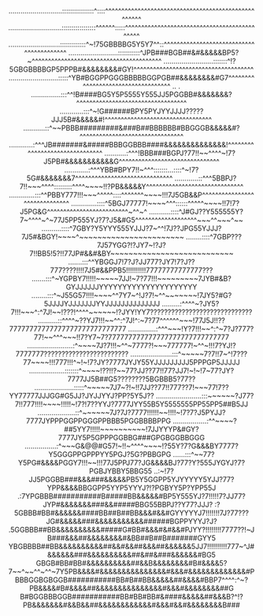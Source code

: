 <div align="center">
    <prev>
...........................::::::::::::::::^::::^^^^^^^^^^^^^^^^^^^^^^^^^^^^^^^^^^^^^^^^^^^^^^^^^^^^
...........................:::::::::::::::::^^^^^^:::::^^^^^^^^^^^^^^^^^^^^^^^^^^^^^^^^^^^^^^^^^^^^^
..........................:::::::::::::^~!75GBBBBG5Y5Y7^^::^^^^^^^^^^^^^^^^^^^^^^^^^^^^^^^^^^^^^^^^^
.........................:::::::::::^JPB###BGB##&#&&&&&BP5?~^^^^^^^^^^^^^^^^^^^^^^^^^^^^^^^^^^^^^^^^
.........................:::::::^!?5GBGBBBBGP5PPPB#&&&&&&&&#GY!^^^^^^^^^^^^^^^^^^^^^^^^^^^^^^^^^^^^^
.........................:::::^YB#BGGPPGGGBBBBBGGPGB##&&&&&&&&#G7^^^^^^^^^^^^^^^^^^^^^^^^^^^^^^^^^^^
..     . ...............:::^^!B####BG5Y5P5555Y555JJ5PGGBB#&&&&&&&?^^^^^^^^^^^^^^^^^^^^^^^^^^^^^^^^^^
           ............:::^~!G######BPY5PYJYYJJJJ?????JJJ5B#&&&&&#!^^^^^^^^^^^^^^^^^^^^^^^^^^^^^^^^^
            ...........::^~~PBBB#########&###B##BBBBBB#BBGGGB&&&&&#?^^^^^^^^^^^^^^^^^^^^^^^^^^^^^^^^
           ............:^^^JB#######&#####BBBGGBBB####&&&&&&&&&&&&&&!^^^^^^^^^^^^^^^^^^^^^^^^^^^^^^^
           ...........:^^^!BBB###BGPJ?77!!~~^^^^~!7?J5PB#&&&&&&&&&&&G^^^^^^^^^^^^^^^^^^^^^^^^^^^^^^^
          ............:^^^YBB#BPY7!!~^^^:::::::...::::^~!7?5G#&&&&&&&7^^^^^^^^^^^^^^^^^^^^^^^^^^^^^^
         ............::^^^5BBPJ?7!!~~~^^^^:::::::::^^^^~~~~!!?PB&&&&&Y^^^^^^^^^^^^^^^^^^^^^^^^^^^^^^
        .............:::^^PBBY777!!!~~~^^^^^::::^^^^^^^~~~~!!!7J5GB&&P^^^^^^^^^^^^^^^^^^^^^^^^^^^^^^
        .............::::^5BGJ77777!~~~~^^^::::::^^^^^~~~~!!7!7?J5PG&G^^^^^^^^^^^^^^^^^^^^^^^^^~^^~^
          ...........::::^J#GJ??Y555555Y?7~^^^^~^~77J5PP555YJ?7?J5&#G5^^^^^^^^^^^^^^^^^^^~~~^^~~~^~~
           ..........::::^7GBY?Y5YYY555YJJJ?7~^^!7J??JPG55YJJJ?7J5#&BGY!~~~~^~~~~~~~~~~~~~~~~~~~~~~~
             ........::::^7GBP???7J57YGG?!?JY7~!?J?7!!BB5!5?!!77JP#&&#&BY~~~~~~~~~~~~~~~~~~~~~~~~~~~
              .......:::^^YBGGJ7!7?J?JJ777?JY7!7?J??777????!!!!7J5#&&PPB5!!!!!!!!!!77777777777777???
              .......:::^~YGPBY7!!!!!~~~~~7JJ!~7?77!!!~~~~~~~~~7JYB#&B?GYJJJJJJYYYYYYYYYYYYYYYYYYYYY
             ........:::^~J55G57!!!!~~~~^^7Y7~^!J?7!~^^~~~~~~~!7JY5?#G?5JJJJYJJJJJJJYYJJJJJJJJJJJJJJ
            .........:^^^^~?JY5?7!!!~~~^:^7J!~~!???!^^^^~~~~~~!?JYY!YY7?????????????????????????????
           ..........::^^^^~??YJ7!!!~~^^:^7J!^:~7?77^^^^^^~~~!77J5J!!??77777777777777777777777777777
        ..............:^^^~~~!Y?7!!!~~^:^~7?J?777?77!~~^^^~~~!!7?Y7~7?777777777777777777777777777777
.......................:^~~~~7J?7!!!~^^~7777?!~~~777777!~^^~!!!7?YJ!?7777777????????????????????????
.....................:::^~~~~~7?7!!7~^!7???77~~~~!!!777!!!^~!~!7?JY?7777JYJY55YJJJJJJJJJ5PPPGP5JJJJJ
..................:::::::^~~~~!??!!?~~77?JJ??77!!77?JJ7!~!~!7~77?JY?7777JJ5B##G5????????5BGBBB5?77??
....................:::::^~~~~~7J7~?!~!!7JJ??77!!777??7!~~~77!7??YY77777JJJGG#G5JJ?JYJJYYJ?PP?5Y5J??
.......................:::~~~~~~?J77?7!!777!!!!~~~~!!!!!~!7?!7??YYJ?7777JYY55B5Y5555555PP55PP5##B5JJ
     ...................::^~~~~~~7J?7J?7777!!!!!!~~!!!!~!7?7?J5PYJJ?7777JYPPPGGPPGGGPPBBB5PGGBBBBPPG
         .................:^^~~~~?##5YY7!!!!!~~~~~~~~~~!7JJYYYP&#GY?7777JY5P5GPPPGGBBG###GPGBGGBBGGG
            ................:^~~~G&@@#G57!~!!~^^^^~~~~!?55Y?7?G&&&BY7777?Y5GGGPPGPPPYY5PGJ?5G?PBBGPG
              ......:::^~~77?Y5PG#&&&&PGGY7!!!~~!!!77J5PPJ77?JG&&&&BJ?77?Y?555JYGYJ?7?PGBJYBBY5BBG55
       ..:~!7?JJ5PGGBB###&&&###&&&&&PB5Y5GGPP5YJYYYYY5YJJ?77?YPP&&&&BBGGPP5YYP5YYYJ?!?PGBYY5P?YPP55J
   .:7YPGBBB###########B#####BB&&&&&#BP5Y555YJ?7!!!!!7?JJ77?JYP#&&&&&&&###&&#####BBG55BBPJ??Y77?JJJ?
 :?5GBBB#BB#&&&&&&####BB##B##BB&&&#&&#GYYYYYJ7!!!!!!!7J?77???JG#&&&&&###&&&&&&&&&&&######BGPPYYYJ?J?
.5GGBBB##BB&&&&&&&&&&#####G#BB#&&&#&#&&#PJYY?!!!!!!!!7777??!~JB###&&&##&&&&&&&&#&BB##B##B#######GYY5
YBGBBBB##BB&&&&&&&&&&##&&#&&##&&&##&&&&&&5JJ7!!!!!!!!!!777~^J#&&&&&&###&&&&&&&&&&##&##&###&&&&&&#BG5
GBGB#BB#BB#&&&&&&&&&&##&&B&&&&&&&&#B#&&&&5?7~~^~~^^~^^~7Y5PB&&&&#&&&&&&&&&&&&&&&#&&&#&&&&&&&&&&&&&#P
BBBGGBGBGGB###########BB#B##BB&&&&&##&&&&#BBP7^^^^:^~?PB&&&&#B#&&&&##&&&&&&&&&&&&&&&#&&&#&&&&&&&&##G
B#BGGBBBGGB###########BB#BB#BB#&####&&&&&##&&&B?^!?PB&&&&&&&#&&B&&##&&&&&&&&&&&&#&&&#&&#&&&&&&&&B###
    </pre>
</div>


